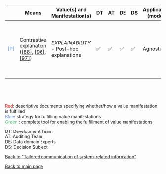 |       | Means  | Value(s) and Manifestation(s)| DT|AT | DE | DS | Application (model) | Approach | Visual elements | Additional details
| ----------- |  --------------------------- | ---------------  |------------------------------|-------------| ----------------------|----------------------|----------------------------|--------------------|------------------------|--------------------------------- |
<span style="color:#6495ED">[P]</span> | Contrastive explanation ([[88]](../references.md#veraliao2021), [[96]](../references.md#dhurandhar2018), [[97]](../references.md#mothilal2019))|   *EXPLAINABILITY*<br> - Post-hoc explanations |✅ |✅ |✅ | ✅ | Agnostic |- Example of minimum change that leads to different outcomes |  |


<br>
<br>
<br>

<span style="color:red">Red</span>: descriptive documents specifying whether/how a value manifestation is fulfilled<br>
<span style="color:#6495ED">Blue</span>: strategy for fulfilling value manifestations<br>
<span style="color:#50C878">Green</span> : complete tool for enabling the fulfillment of value manifestations <br>

DT: Development Team <br>
AT: Auditing Team <br>
DE: Data domain Experts <br>
DS: Decision Subject<br>

[Back to "Tailored communication of system-related information"](../Table3A.md)

[Back to main page](../index.md)